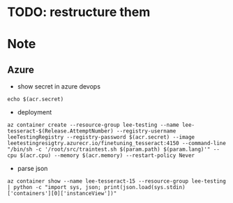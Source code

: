 # TODO: restructure them

# Note
## Azure
* show secret in azure devops
```
echo $(acr.secret)
```

* deployment
```
az container create --resource-group lee-testing --name lee-tesseract-$(Release.AttemptNumber) --registry-username leeTestingRegistry --registry-password $(acr.secret) --image leetestingresigtry.azurecr.io/finetuning_tesseract:4150 --command-line "/bin/sh -c '/root/src/traintest.sh $(param.path) $(param.lang)'" --cpu $(acr.cpu) --memory $(acr.memory) --restart-policy Never
```

* parse json
```
az container show --name lee-tesseract-15 --resource-group lee-testing | python -c "import sys, json; print(json.load(sys.stdin)['containers'][0]['instanceView'])"
```

